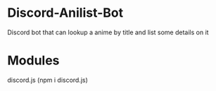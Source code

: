 # Discord-Anilist-Bot
  Discord bot that can lookup a anime by title and list some details on it


# Modules
  discord.js (npm i discord.js)


